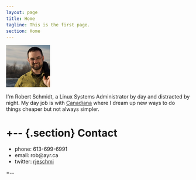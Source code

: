 ```yaml
---
layout: page
title: Home
tagline: This is the first page.
section: Home
---
```


<img class='inset right' src='/images/RobPort.jpg' title='Rob Schmidt' alt='Photo of Rob' width='120px' />


I'm Robert Schmidt, a Linux Systems Administrator by day and distracted by night. My day job is with [Canadiana](http://canadiana.ca) where I dream up new ways to do things cheaper but not always simpler.

+--      {.section}
Contact
=======
<ul>
<li>phone: 613-699-6991</li>
<li>email: rob@ayr.ca</li>
<li>twitter: <a href="http://twitter.com/rjeschmi">rjeschmi</a></li>
</ul>

=--


